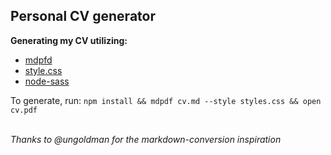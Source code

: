 ## Personal CV generator

**Generating my CV utilizing:**
* [mdpfd](https://github.com/bluehatbrit/mdpdf)
* [style.css](https://github.com/ungoldman/style.css)
* [node-sass](https://github.com/sass/node-sass)

To generate, run: `npm install && mdpdf cv.md --style styles.css && open cv.pdf`

<br />*Thanks to @ungoldman for the markdown-conversion inspiration*